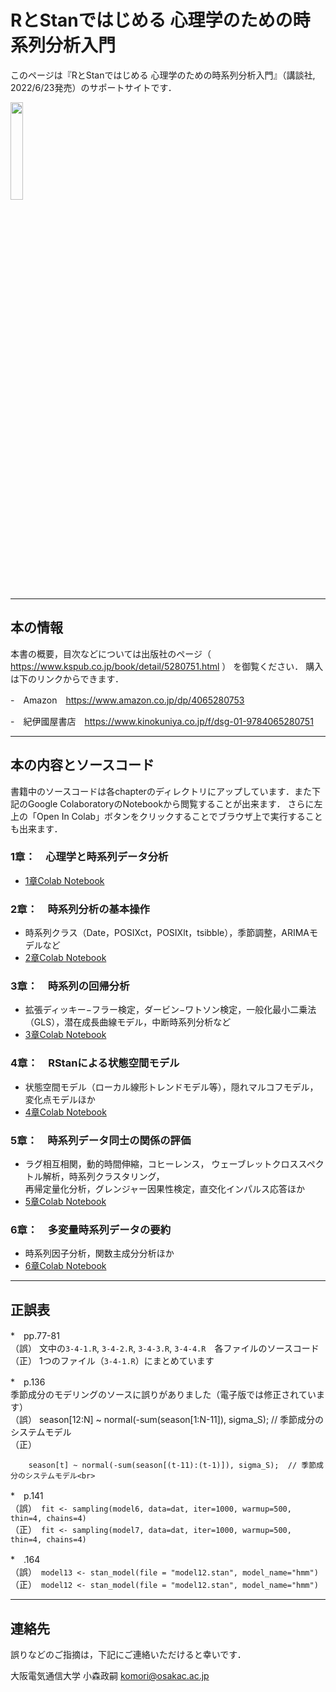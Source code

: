 # RとStanではじめる 心理学のための時系列分析入門 

このページは『RとStanではじめる 心理学のための時系列分析入門』（講談社, 2022/6/23発売）のサポートサイトです．

<img src="https://user-images.githubusercontent.com/37983185/174610037-5e5e6d25-4ae5-4c41-9758-13335c0bc12a.png" width=20%>

* * *
## 本の情報
本書の概要，目次などについては出版社のページ（
https://www.kspub.co.jp/book/detail/5280751.html 
）
を御覧ください．
購入は下のリンクからできます．

  -　Amazon　https://www.amazon.co.jp/dp/4065280753

  -　紀伊國屋書店　https://www.kinokuniya.co.jp/f/dsg-01-9784065280751

* * *
## 本の内容とソースコード
書籍中のソースコードは各chapterのディレクトリにアップしています．また下記のGoogle ColaboratoryのNotebookから閲覧することが出来ます．
さらに左上の「Open In Colab」ボタンをクリックすることでブラウザ上で実行することも出来ます．

### 1章：　心理学と時系列データ分析
- [1章Colab Notebook](chapter1/Chapter_1.ipynb)
### 2章：　時系列分析の基本操作　
- 時系列クラス（Date，POSIXct，POSIXlt，tsibble），季節調整，ARIMAモデルなど 
- [2章Colab Notebook](chapter2/Chapter_2.ipynb)
### 3章：　時系列の回帰分析
- 拡張ディッキー−フラー検定，ダービン−ワトソン検定，一般化最小二乗法（GLS），潜在成長曲線モデル，中断時系列分析など
- [3章Colab Notebook](chapter3/Chapter_3.ipynb)
### 4章：　RStanによる状態空間モデル
- 状態空間モデル（ローカル線形トレンドモデル等），隠れマルコフモデル，変化点モデルほか
- [4章Colab Notebook](chapter4/Chapter_4.ipynb)
### 5章：　時系列データ同士の関係の評価
- ラグ相互相関，動的時間伸縮，コヒーレンス， ウェーブレットクロススペクトル解析，時系列クラスタリング，<br>
  再帰定量化分析，グレンジャー因果性検定，直交化インパルス応答ほか
- [5章Colab Notebook](chapter5/Chapter_5.ipynb)
### 6章：　多変量時系列データの要約
- 時系列因子分析，関数主成分分析ほか
- [6章Colab Notebook](chapter6/Chapter_6.ipynb)

* * *
## 正誤表
*　pp.77-81<br>
（誤） 文中の`3-4-1.R`, `3-4-2.R`, `3-4-3.R`, `3-4-4.R`　各ファイルのソースコード<br>
（正） 1つのファイル（`3-4-1.R`）にまとめています

*　p.136　<br>
季節成分のモデリングのソースに誤りがありました（電子版では修正されています）　<br>
（誤） season[12:N] ~ normal(-sum(season[1:N-11]), sigma_S); // 季節成分のシステムモデル<br>
（正） 
```for(t in 12:N)<br>
    season[t] ~ normal(-sum(season[(t-11):(t-1)]), sigma_S);  // 季節成分のシステムモデル<br>
```

*　p.141　<br>
（誤）　`fit <- sampling(model6, data=dat, iter=1000, warmup=500, thin=4, chains=4)`<br>
（正）　`fit <- sampling(model7, data=dat, iter=1000, warmup=500, thin=4, chains=4)`<br>


*　.164　<br>
（誤）　`model13 <- stan_model(file = "model12.stan", model_name="hmm")`　<br>
（正）　`model12 <- stan_model(file = "model12.stan", model_name="hmm")`　<br>


* * *
## 連絡先
誤りなどのご指摘は，下記にご連絡いただけると幸いです．

大阪電気通信大学
小森政嗣
komori@osakac.ac.jp
